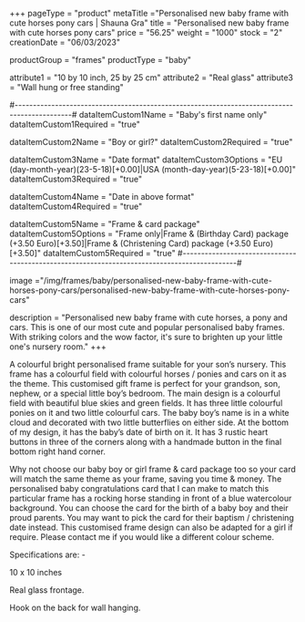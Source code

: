 +++
pageType = "product"
metaTitle ="Personalised new baby frame with cute horses pony cars | Shauna Gra"
title = "Personalised new baby frame with cute horses pony cars"
price = "56.25"
weight = "1000"
stock = "2"
creationDate = "06/03/2023"

productGroup = "frames"
productType = "baby"

attribute1 = "10 by 10 inch, 25 by 25 cm" 
attribute2 = "Real glass"
attribute3 = "Wall hung or free standing"

#---------------------------------------------------------------------------------------------#
dataItemCustom1Name = "Baby's first name only"
dataItemCustom1Required = "true"

dataItemCustom2Name = "Boy or girl?"
dataItemCustom2Required = "true"

dataItemCustom3Name = "Date format"
dataItemCustom3Options = "EU (day-month-year)(23-5-18)[+0.00]|USA (month-day-year)(5-23-18)[+0.00]"
dataItemCustom3Required = "true"

dataItemCustom4Name = "Date in above format"
dataItemCustom4Required = "true"

dataItemCustom5Name = "Frame & card package"
dataItemCustom5Options = "Frame only|Frame & (Birthday Card) package (+3.50 Euro)[+3.50]|Frame & (Christening Card) package (+3.50 Euro)[+3.50]"
dataItemCustom5Required = "true"
#---------------------------------------------------------------------------------------------#

image ="/img/frames/baby/personalised-new-baby-frame-with-cute-horses-pony-cars/personalised-new-baby-frame-with-cute-horses-pony-cars"

description = "Personalised new baby frame with cute horses, a pony and cars. This is one of our most cute and popular personalised baby frames. With striking colors and the wow factor, it's sure to brighten up your little one's nursery room."
+++

A colourful bright personalised frame suitable for your son’s nursery. This frame has a colourful field with colourful horses / ponies and cars on it as the theme. This customised gift frame is perfect for your grandson, son, nephew, or a special little boy’s bedroom. The main design is a colourful field with beautiful blue skies and green fields. It has three little colourful ponies on it and two little colourful cars. The baby boy’s name is in a white cloud and decorated with two little butterflies on either side. At the bottom of my design, it has the baby’s date of birth on it. It has 3 rustic heart buttons in three of the corners along with a handmade button in the final bottom right hand corner.

Why not choose our baby boy or girl frame & card package too so your card will match the same theme as your frame, saving you time & money. The personalised baby congratulations card that I can make to match this particular frame has a rocking horse standing in front of a blue watercolour background. You can choose the card for the birth of a baby boy and their proud parents. You may want to pick the card for their baptism / christening date instead. This customised frame design can also be adapted for a girl if require. Please contact me if you would like a different colour scheme.

Specifications are: -

10 x 10 inches

Real glass frontage.

Hook on the back for wall hanging.
